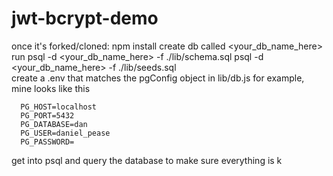 # jwt-bcrypt-demo

once it's forked/cloned:
  npm install
  create db called <your_db_name_here>
  run
    psql -d <your_db_name_here> -f ./lib/schema.sql
    psql -d <your_db_name_here> -f ./lib/seeds.sql    
  create a .env that matches the pgConfig object in lib/db.js
    for example, mine looks like this

      PG_HOST=localhost
      PG_PORT=5432
      PG_DATABASE=dan
      PG_USER=daniel_pease
      PG_PASSWORD=

  get into psql and query the database to make sure everything is k
